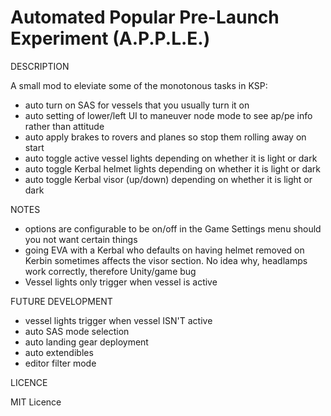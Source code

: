# Automated Popular Pre-Launch Experiment (A.P.P.L.E.)

DESCRIPTION

A small mod to eleviate some of the monotonous tasks in KSP:

- auto turn on SAS for vessels that you usually turn it on
- auto setting of lower/left UI to maneuver node mode to see ap/pe info rather than attitude
- auto apply brakes to rovers and planes so stop them rolling away on start
- auto toggle active vessel lights depending on whether it is light or dark
- auto toggle Kerbal helmet lights depending on whether it is light or dark
- auto toggle Kerbal visor (up/down) depending on whether it is light or dark


NOTES

- options are configurable to be on/off in the Game Settings menu should you not want certain things
- going EVA with a Kerbal who defaults on having helmet removed on Kerbin sometimes affects the visor
  section. No idea why, headlamps work correctly, therefore Unity/game bug
- Vessel lights only trigger when vessel is active


FUTURE DEVELOPMENT

- vessel lights trigger when vessel ISN'T active
- auto SAS mode selection
- auto landing gear deployment
- auto extendibles
- editor filter mode


LICENCE

MIT Licence
